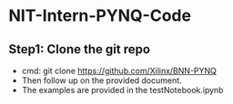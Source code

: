 # NIT-Intern-PYNQ-Code


## Step1: Clone the git repo

* cmd: git clone https://github.com/Xilinx/BNN-PYNQ
* Then follow up on the provided document.
* The examples are provided in the testNotebook.ipynb



